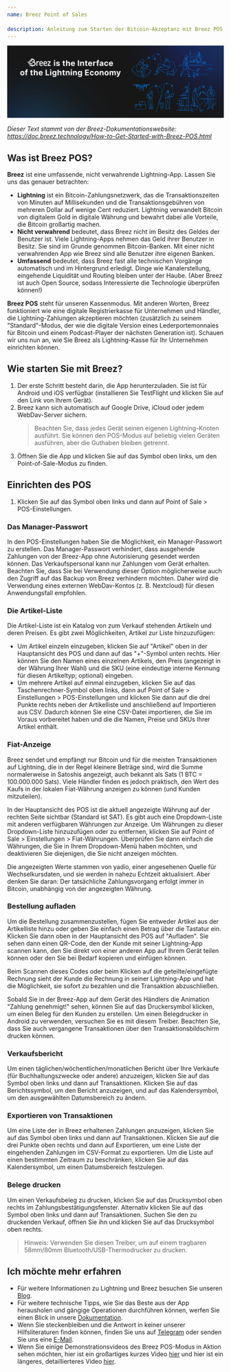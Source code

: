 ```yaml
---
name: Breez Point of Sales

description: Anleitung zum Starten der Bitcoin-Akzeptanz mit Breez POS
---
```


![cover](assets/cover.jpeg)

_Dieser Text stammt von der Breez-Dokumentationswebsite: https://doc.breez.technology/How-to-Get-Started-with-Breez-POS.html_

## Was ist Breez POS?

**Breez** ist eine umfassende, nicht verwahrende Lightning-App. Lassen Sie uns das genauer betrachten:

- **Lightning** ist ein Bitcoin-Zahlungsnetzwerk, das die Transaktionszeiten von Minuten auf Millisekunden und die Transaktionsgebühren von mehreren Dollar auf wenige Cent reduziert. Lightning verwandelt Bitcoin von digitalem Gold in digitale Währung und bewahrt dabei alle Vorteile, die Bitcoin großartig machen.
- **Nicht verwahrend** bedeutet, dass Breez nicht im Besitz des Geldes der Benutzer ist. Viele Lightning-Apps nehmen das Geld ihrer Benutzer in Besitz. Sie sind im Grunde genommen Bitcoin-Banken. Mit einer nicht verwahrenden App wie Breez sind alle Benutzer ihre eigenen Banken.
- **Umfassend** bedeutet, dass Breez fast alle technischen Vorgänge automatisch und im Hintergrund erledigt. Dinge wie Kanalerstellung, eingehende Liquidität und Routing bleiben unter der Haube. (Aber Breez ist auch Open Source, sodass Interessierte die Technologie überprüfen können!)

**Breez POS** steht für unseren Kassenmodus. Mit anderen Worten, Breez funktioniert wie eine digitale Registrierkasse für Unternehmen und Händler, die Lightning-Zahlungen akzeptieren möchten (zusätzlich zu seinem "Standard"-Modus, der wie die digitale Version eines Lederportemonnaies für Bitcoin und einem Podcast-Player der nächsten Generation ist). Schauen wir uns nun an, wie Sie Breez als Lightning-Kasse für Ihr Unternehmen einrichten können.

## Wie starten Sie mit Breez?

1. Der erste Schritt besteht darin, die App herunterzuladen. Sie ist für Android und iOS verfügbar (installieren Sie TestFlight und klicken Sie auf den Link von Ihrem Gerät).
2. Breez kann sich automatisch auf Google Drive, iCloud oder jedem WebDav-Server sichern.
   > Beachten Sie, dass jedes Gerät seinen eigenen Lightning-Knoten ausführt. Sie können den POS-Modus auf beliebig vielen Geräten ausführen, aber die Guthaben bleiben getrennt.
3. Öffnen Sie die App und klicken Sie auf das Symbol oben links, um den Point-of-Sale-Modus zu finden.

## Einrichten des POS

1. Klicken Sie auf das Symbol oben links und dann auf Point of Sale > POS-Einstellungen.

### Das Manager-Passwort

In den POS-Einstellungen haben Sie die Möglichkeit, ein Manager-Passwort zu erstellen. Das Manager-Passwort verhindert, dass ausgehende Zahlungen von der Breez-App ohne Autorisierung gesendet werden können. Das Verkaufspersonal kann nur Zahlungen vom Gerät erhalten. Beachten Sie, dass Sie bei Verwendung dieser Option möglicherweise auch den Zugriff auf das Backup von Breez verhindern möchten. Daher wird die Verwendung eines externen WebDav-Kontos (z. B. Nextcloud) für diesen Anwendungsfall empfohlen.

### Die Artikel-Liste

Die Artikel-Liste ist ein Katalog von zum Verkauf stehenden Artikeln und deren Preisen. Es gibt zwei Möglichkeiten, Artikel zur Liste hinzuzufügen:

- Um Artikel einzeln einzugeben, klicken Sie auf "Artikel" oben in der Hauptansicht des POS und dann auf das "+"-Symbol unten rechts. Hier können Sie den Namen eines einzelnen Artikels, den Preis (angezeigt in der Währung Ihrer Wahl) und die SKU (eine eindeutige interne Kennung für diesen Artikeltyp; optional) eingeben.
- Um mehrere Artikel auf einmal einzugeben, klicken Sie auf das Taschenrechner-Symbol oben links, dann auf Point of Sale > Einstellungen > POS-Einstellungen und klicken Sie dann auf die drei Punkte rechts neben der Artikelliste und anschließend auf Importieren aus CSV. Dadurch können Sie eine CSV-Datei importieren, die Sie im Voraus vorbereitet haben und die die Namen, Preise und SKUs Ihrer Artikel enthält.

### Fiat-Anzeige

Breez sendet und empfängt nur Bitcoin und für die meisten Transaktionen auf Lightning, die in der Regel kleinere Beträge sind, wird die Summe normalerweise in Satoshis angezeigt, auch bekannt als Sats (1 BTC = 100.000.000 Sats). Viele Händler finden es jedoch praktisch, den Wert des Kaufs in der lokalen Fiat-Währung anzeigen zu können (und Kunden mitzuteilen).

In der Hauptansicht des POS ist die aktuell angezeigte Währung auf der rechten Seite sichtbar (Standard ist SAT). Es gibt auch eine Dropdown-Liste mit anderen verfügbaren Währungen zur Anzeige. Um Währungen zu dieser Dropdown-Liste hinzuzufügen oder zu entfernen, klicken Sie auf Point of Sale > Einstellungen > Fiat-Währungen. Überprüfen Sie dann einfach die Währungen, die Sie in Ihrem Dropdown-Menü haben möchten, und deaktivieren Sie diejenigen, die Sie nicht anzeigen möchten.

Die angezeigten Werte stammen von yadio, einer angesehenen Quelle für Wechselkursdaten, und sie werden in nahezu Echtzeit aktualisiert. Aber denken Sie daran: Der tatsächliche Zahlungsvorgang erfolgt immer in Bitcoin, unabhängig von der angezeigten Währung.

### Bestellung aufladen

Um die Bestellung zusammenzustellen, fügen Sie entweder Artikel aus der Artikelliste hinzu oder geben Sie einfach einen Betrag über die Tastatur ein. Klicken Sie dann oben in der Hauptansicht des POS auf "Aufladen". Sie sehen dann einen QR-Code, den der Kunde mit seiner Lightning-App scannen kann, den Sie direkt von einer anderen App auf Ihrem Gerät teilen können oder den Sie bei Bedarf kopieren und einfügen können.

Beim Scannen dieses Codes oder beim Klicken auf die geteilte/eingefügte Rechnung sieht der Kunde die Rechnung in seiner Lightning-App und hat die Möglichkeit, sie sofort zu bezahlen und die Transaktion abzuschließen.

Sobald Sie in der Breez-App auf dem Gerät des Händlers die Animation "Zahlung genehmigt!" sehen, können Sie auf das Druckersymbol klicken, um einen Beleg für den Kunden zu erstellen. Um einen Belegdrucker in Android zu verwenden, versuchen Sie es mit diesem Treiber. Beachten Sie, dass Sie auch vergangene Transaktionen über den Transaktionsbildschirm drucken können.

### Verkaufsbericht

Um einen täglichen/wöchentlichen/monatlichen Bericht über Ihre Verkäufe (für Buchhaltungszwecke oder andere) anzuzeigen, klicken Sie auf das Symbol oben links und dann auf Transaktionen. Klicken Sie auf das Berichtssymbol, um den Bericht anzuzeigen, und auf das Kalendersymbol, um den ausgewählten Datumsbereich zu ändern.

### Exportieren von Transaktionen

Um eine Liste der in Breez erhaltenen Zahlungen anzuzeigen, klicken Sie auf das Symbol oben links und dann auf Transaktionen. Klicken Sie auf die drei Punkte oben rechts und dann auf Exportieren, um eine Liste der eingehenden Zahlungen im CSV-Format zu exportieren. Um die Liste auf einen bestimmten Zeitraum zu beschränken, klicken Sie auf das Kalendersymbol, um einen Datumsbereich festzulegen.

### Belege drucken

Um einen Verkaufsbeleg zu drucken, klicken Sie auf das Drucksymbol oben rechts im Zahlungsbestätigungsfenster. Alternativ klicken Sie auf das Symbol oben links und dann auf Transaktionen. Suchen Sie den zu druckenden Verkauf, öffnen Sie ihn und klicken Sie auf das Drucksymbol oben rechts.

> Hinweis: Verwenden Sie diesen Treiber, um auf einem tragbaren 58mm/80mm Bluetooth/USB-Thermodrucker zu drucken.

## Ich möchte mehr erfahren

- Für weitere Informationen zu Lightning und Breez besuchen Sie unseren [Blog](https://breez.technology/blog).
- Für weitere technische Tipps, wie Sie das Beste aus der App herausholen und gängige Operationen durchführen können, werfen Sie einen Blick in unsere [Dokumentation](https://breez.technology/documentation).
- Wenn Sie steckenbleiben und die Antwort in keiner unserer Hilfsliteraturen finden können, finden Sie uns auf [Telegram](https://t.me/breez_labs) oder senden Sie uns eine [E-Mail](mailto:support@breez.technology).
- Wenn Sie einige Demonstrationsvideos des Breez POS-Modus in Aktion sehen möchten, hier ist ein großartiges kurzes Video [hier](https://www.youtube.com/watch?v=xxxx) und hier ist ein längeres, detaillierteres Video [hier](https://www.youtube.com/watch?v=xxxx).
